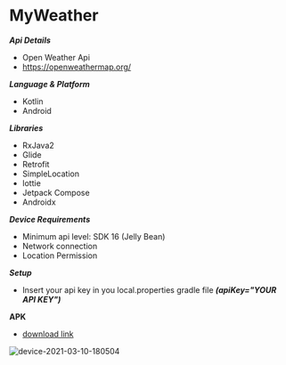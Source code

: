 # MyWeather

***Api Details***
- Open Weather Api
- https://openweathermap.org/

***Language & Platform***
- Kotlin
- Android

***Libraries***
- RxJava2
- Glide
- Retrofit
- SimpleLocation
- lottie
- Jetpack Compose 
- Androidx

***Device Requirements***
- Minimum api level: SDK 16 (Jelly Bean)
- Network connection
- Location Permission

***Setup***
- Insert your api key in you local.properties gradle file ***(apiKey="YOUR API KEY")***

**APK**
- [download link](https://www.dropbox.com/s/umgb9t7jqa7zrsl/myWeather.apk?dl=0)

![device-2021-03-10-180504](https://user-images.githubusercontent.com/70628032/110661524-52a8b900-81cd-11eb-9ab7-12914b3e48b2.png)
